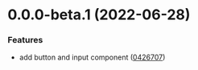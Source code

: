 # 0.0.0-beta.1 (2022-06-28)


### Features

* add button and input component ([0426707](https://github.com/LantzShaw/litecase-ui/commit/042670750e915f7ad634971899e588ec576e8b37))



